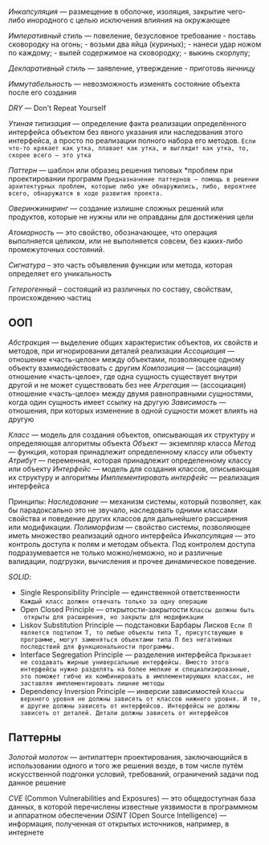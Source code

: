 *Инкапсуляция* — размещение в оболочке, изоляция, закрытие чего-либо инородного с целью исключения влияния на окружающее

*Императивный стиль* — повеление, безусловное требование
    - поставь сковородку на огонь;
    - возьми два яйца (куриных);
    - нанеси удар ножом по каждому;
    - вылей содержимое на сковородку;
    - выкинь скорлупу;

*Декларативный стиль* — заявление, утверждение
    - приготовь яичницу

*Иммутабельность* — невозможность изменять состояние объекта после его создания

*DRY* — Don't Repeat Yourself

*Утиная типизация* — определение факта реализации определённого интерфейса объектом без явного указания или наследования
этого интерфейса, а просто по реализации полного набора его методов.
`Если что-то крякает как утка, плавает как утка, и выглядит как утка, то, скорее всего — это утка`

*Паттерн* — шаблон или образец решения типовых *проблем при проектировании программ
`Предназначение паттернов — помощь в решении архитектурных проблем, которые либо уже обнаружились,
либо, вероятнее всего, обнаружатся в ходе развития проекта.`

*Оверинжиниринг* — создание излишне сложных решений или продуктов, которые не нужны или не оправданы для достижения цели

*Атомарность* — это свойство, обозначающее, что операция выполняется целиком, или не выполняется
совсем, без каких-либо промежуточных состояний.

*Сигнатура* – это часть объявления функции или метода, которая определяет его уникальность

*Гетерогенный* – состоящий из различных по составу, свойствам, происхождению частиц

## ООП

*Абстракция* — выделение общих характеристик объектов, их свойств и методов, при игнорировании деталей реализации
*Ассоциация* — отношение «часть-целое» между объектами, позволяющее одному объекту взаимодействовать с другим
*Композиция* — (ассоциация) отношение «часть-целое», где одна сущность существует внутри другой и не может существовать без нее
*Агрегация* — (ассоциация) отношение «часть-целое» между двумя равноправными сущностями, когда один сущность имеет ссылку на другую
*Зависимость* — отношения, при которых изменение в одной сущности может влиять на другую

*Класс* — модель для создания объектов, описывающая их структуру и определяющая алгоритмы объекта
*Объект* — экземпляр класса
*Метод* — функция, которая принадлежит определенному классу или объекту
*Атрибут* — переменная, которая принадлежит определенному классу или объекту
*Интерфейс* — модель для создания классов, описывающая их структуру и алгоритмы
*Имплементировать интерфейс* — реализация интерфейса

Принципы:
*Наследование* — механизм системы, который позволяет, как бы парадоксально это не звучало, наследовать
одними классами свойства и поведение других классов для дальнейшего расширения или модификации.
*Полиморфизм* — свойство системы, позволяющее иметь множество реализаций одного интерфейса
*Инкапсуляция* — это контроль доступа к полям и методам объекта. Под контролем доступа подразумевается не только можно/неможно,
но и различные валидации, подгрузки, вычисления и прочее динамическое поведение.


*SOLID*:
 - Single Responsibility Principle — единственной ответственности
   `Каждый класс должен отвечать только за одну операцию`
 - Open Closed Principle — открытости-закрытости
   `Классы должны быть  открыты для расширения, но закрыты для модификации`
 - Liskov Substitution Principle — подстановки Барбары Лисков
   `Если П является подтипом Т, то любые объекты типа Т, присутствующие в программе,
    могут заменяться объектами типа П без негативных последствий для функциональности программы.`
 - Interface Segregation Principle — разделения интерфейса
   `Призывает не создавать жирные универсальные интерфейсы. Вместо этого интерфейсы нужно разделять на более мелкие и
    специализированные, это поможет гибче их комбинировать в имплементирующих классах, не заставляя имплементировать лишние методы`
 - Dependency Inversion Principle — инверсии зависимостей
   `Классы верхнего уровня не должны зависеть от классов нижнего уровня. И те, и другие должны
    зависеть от интерфейсов. Интерфейсы не должны зависеть от деталей. Детали должны зависеть от интерфейсов`

## Паттерны

*Золотoй молотoк* — антипаттерн проектирования, заключающийся в использовании одного и того же решения везде, в том
числе путём искусственной подгонки условий, требований, ограничений задачи под данное решение

*CVE* (Common Vulnerabilities and Exposures) — это общедоступная база данных, в которой перечислены известные уязвимости
в программном и аппаратном обеспечении
*OSINT* (Open Source Intelligence) — информация, полученная от открытых источников, например, в интернете
